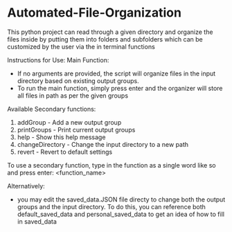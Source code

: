 # Automated-File-Organization

This python project can read through a given directory and organize the files inside
by putting them into folders and subfolders which can be customized by the user
via the in terminal functions 

Instructions for Use:
Main Function:
-  If no arguments are provided, the script will organize files
      in the input directory based on existing output groups.
-  To run the main function, simply press enter and the organizer
      will store all files in path as per the given groups

Available Secondary functions:
1. addGroup - Add a new output group
2. printGroups - Print current output groups
3. help - Show this help message
4. changeDirectory - Change the input directory to a new path
5. revert - Revert to default settings


To use a secondary function, type in the function as a single word like so and press enter:
<function_name>

Alternatively: <br />
-  you may edit the saved_data.JSON file directy to change both the output groups
      and the input directory. To do this, you can reference both default_saved_data
      and personal_saved_data to get an idea of how to fill in saved_data
